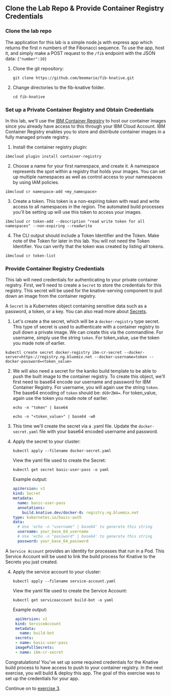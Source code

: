 ## Clone the Lab Repo & Provide Container Registry Credentials

### Clone the lab repo
The application for this lab is a simple node.js with express app which returns the first n numbers of the Fibonacci sequence. To use the app, host it, and simply make a POST request to the `/fib` endpoint with the JSON data: `{"number":10}`

1. Clone the git repository:

	```
	git clone https://github.com/beemarie/fib-knative.git
	```
2. Change directories to the fib-knative folder.

	```
	cd fib-knative
	```

### Set up a Private Container Registry and Obtain Credentials
In this lab, we'll use the [IBM Container Registry](https://console.bluemix.net/docs/services/Registry/registry_overview.html#registry_overview) to host our container images since you already have access to this through your IBM Cloud Account. IBM Container Registry enables you to store and distribute container images in a fully managed private registry.

1. Install the container registry plugin:

  ```
  ibmcloud plugin install container-registry
  ```
2. Choose a name for your first namespace, and create it. A namespace represents the spot within a registry that holds your images. You can set up multiple namespaces as well as control access to your namespaces by using IAM policies.

  ```
  ibmcloud cr namespace-add <my_namespace>
  ```
3. Create a token. This token is a non-expiring token with read and write access to all namespaces in the region. The automated build processes you'll be setting up will use this token to access your images.

  ```
  ibmcloud cr token-add --description "read write token for all namespaces" --non-expiring --readwrite
  ```

4. The CLI output should include a Token Identifier and the Token. Make note of the Token for later in this lab. You will not need the Token Identifier. You can verify that the token was created by listing all tokens.

  ```
  ibmcloud cr token-list
  ```

### Provide Container Registry Credentials
This lab will need credentials for authenticating to your private container registry. First, we'll need to create a `Secret` to store the credentials for this registry. This secret will be used for the knative-serving component to pull down an image from the container registry.

A `Secret` is a Kubernetes object containing sensitive data such as a password, a token, or a key. You can also read more about [Secrets](https://kubernetes.io/docs/concepts/configuration/secret/).

1. Let's create a the secret, which will be a `docker-registry` type secret. This type of secret is used to authenticate with a container registry to pull down a private image. We can create this via the commandline. For username, simply use the string `token`. For token_value, use the token you made note of earlier.

  ```
  kubectl create secret docker-registry ibm-cr-secret --docker-server=https://registry.ng.bluemix.net --docker-username=token --docker-password=<token_value>
  ```

2. We will also need a secret for the kaniko build template to be able to push the built image to the container registry. To create this object, we'll first need to base64 encode our username and password for IBM Container Registry. For username, you will again use the string `token`. The base64 encoding of `token` should be: `dG9rZW4=`.  For token_value, again use the token you made note of earlier.

	```
	echo -n "token" | base64

	echo -n "<token_value>" | base64 -w0
	```

2. This time we'll create the secret via a .yaml file. Update the `docker-secret.yaml` file with your base64 encoded username and password.

3. Apply the secret to your cluster:

      ```
      kubectl apply --filename docker-secret.yaml
      ```

      View the yaml file used to create the Secret:
      ```
      kubectl get secret basic-user-pass -o yaml
      ```

      Example output:

      ```yaml
      apiVersion: v1
      kind: Secret
      metadata:
        name: basic-user-pass
        annotations:
          build.knative.dev/docker-0: registry.ng.bluemix.net
      type: kubernetes.io/basic-auth
      data:
        # Use 'echo -n "username" | base64' to generate this string
        username: your_base_64_username
        # Use 'echo -n "password" | base64' to generate this string
        password: your_base_64_password
      ```

A `Service Account` provides an identity for processes that run in a Pod. This Service Account will be used to link the build process for Knative to the Secrets you just created.

4. Apply the service account to your cluster:

    ```
    kubectl apply --filename service-account.yaml
    ```

    View the yaml file used to create the Service Account:
    ```
    kubectl get serviceaccount build-bot -o yaml
    ```

    Example output:
    ```yaml
     apiVersion: v1
     kind: ServiceAccount
     metadata:
       name: build-bot
     secrets:
     - name: basic-user-pass
     imagePullSecrets:
     - name: ibm-cr-secret
    ```


Congratulations! You've set up some required credentials for the Knative build process to have access to push to your container registry. In the next exercise, you will build & deploy this app. The goal of this exercise was to set up the credentials for your app.


Continue on to [exercise 3](../exercise-3/README.md).
